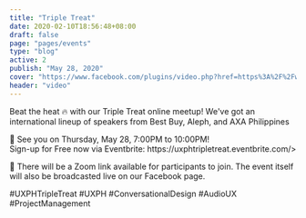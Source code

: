 ```yaml
---
title: "Triple Treat"
date: 2020-02-10T18:56:48+08:00
draft: false
page: "pages/events"
type: "blog"
active: 2
publish: "May 28, 2020"
cover: "https://www.facebook.com/plugins/video.php?href=https%3A%2F%2Fwww.facebook.com%2Fuxphofficial%2Fvideos%2F1227865507549467%2F&show_text=0&width=560"
header: "video"
---
```


<p>Beat the heat 🔥 with our Triple Treat online meetup! We've got an international lineup of speakers from Best Buy, Aleph, and AXA Philippines</p>

<p>📍 See you on Thursday, May 28, 7:00PM to 10:00PM! <br>Sign-up for Free now via Eventbrite: https://uxphtripletreat.eventbrite.com/> </p>

<p>📍 There will be a Zoom link available for participants to join. The event itself will also be broadcasted live on our Facebook page.</p>

<span class="blue">
	#UXPHTripleTreat #UXPH #ConversationalDesign #AudioUX #ProjectManagement
</span>